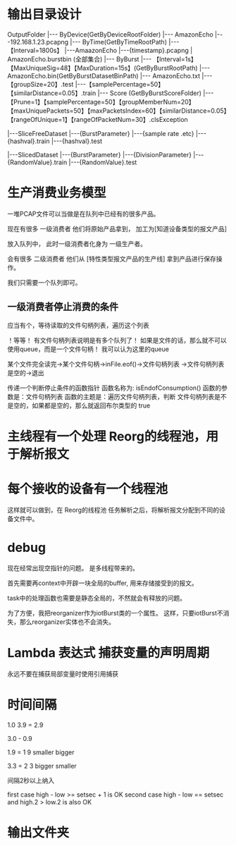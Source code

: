 # 输出目录设计

OutputFolder
|--- ByDevice(GetByDeviceRootFolder)
	|--- AmazonEcho
		|---192.168.1.23.pcapng
|--- ByTime(GetByTimeRootPath)
	|--- 【Interval=1800s】
		|---AmaazonEcho
			|---{timestamp}.pcapng
			|
		 AmazonEcho.burstbin (全部集合)
|--- ByBurst
	|--- 【Interval=1s】【MaxUniqueSig=48】【MaxDuration=15s】(GetByBurstRootPath)
		|--- AmazonEcho.bin(GetByBurstDatasetBinPath)
		|--- AmazonEcho.txt
		|---【groupSize=20】.test
		|---【samplePercentage=50】【similarDistance=0.05】.train
		|--- Score (GetByBurstScoreFolder)
			|--- 【Prune=1】【samplePercentage=50】【groupMemberNum=20】【maxUniquePackets=50】【maxPacketsIndex=60】【similarDistance=0.05】【rangeOfUnique=1】【rangeOfPacketNum=30】.clsException


|---SliceFreeDataset
	|---{BurstParameter}
		|---{sample rate .etc}
			|---{hashval}.train
			|---{hashval}.test

|---SlicedDataset
	|---{BurstParameter}
		|---{DivisionParameter}
			|---{RandomValue}.train
			|---{RandomValue}.test


# 生产消费业务模型

一堆PCAP文件可以当做是在队列中已经有的很多产品。

现在有很多 一级消费者 他们将原始产品拿到， 加工为[知道设备类型的报文产品]

放入队列中， 此时一级消费者化身为 一级生产者。

会有很多 二级消费者 他们从 [特性类型报文产品的生产线] 拿到产品进行保存操作。

我们只需要一个队列即可。

## 一级消费者停止消费的条件

应当有个，等待读取的文件句柄列表，遍历这个列表

！等等！ 有文件句柄列表说明是有多个队列了！
如果是文件的话，那么就不可以使用queue，而是一个文件句柄！
我可以认为这里的queue

某个文件完全读完->某个文件句柄->inFile.eof()->文件句柄列表
->文件句柄列表是空的->退出

传递一个判断停止条件的函数指针
函数名称为: isEndofConsumption()
函数的参数是：文件句柄列表
函数的主题是：遍历文件句柄列表，判断 文件句柄列表是不是空的，如果都是空的，那么就返回布尔类型的 true

# 主线程有一个处理 Reorg的线程池，用于解析报文

# 每个接收的设备有一个线程池

这样就可以做到，在 Reorg的线程池 任务解析之后，将解析报文分配到不同的设备文件中。

# debug

现在经常出现空指针的问题。
是多线程带来的。

首先需要再context中开辟一块全局的buffer, 用来存储接受到的报文。

task中的处理函数也需要是静态全局的，不然就会有释放的问题。

为了方便，我把reorganizer作为iotBurst类的一个属性。
这样，只要iotBurst不消失，那么reorganizer实体也不会消失。

# Lambda 表达式 捕获变量的声明周期

永远不要在捕获局部变量时使用引用捕获



# 时间间隔

1.0
3.9 = 2.9

3.0 - 0.9 

1.9 = 1  9 smaller  bigger

3.3 = 2  3 bigger   smaller

间隔2秒以上纳入

first case high - low  >= setsec + 1 is OK
second case high - low == setsec and high.2 > low.2 is also OK

# 输出文件夹

